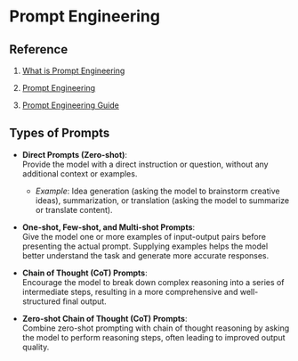 # Prompt Engineering

## Reference

1. [What is Prompt Engineering](https://cloud.google.com/discover/what-is-prompt-engineering?hl=en)

2. [Prompt Engineering](https://learn.microsoft.com/en-us/azure/ai-foundry/openai/concepts/prompt-engineering)

3. [Prompt Engineering Guide](https://www.promptingguide.ai/)

## Types of Prompts

- **Direct Prompts (Zero-shot)**:  
  Provide the model with a direct instruction or question, without any additional context or examples.  
  - *Example*: Idea generation (asking the model to brainstorm creative ideas), summarization, or translation (asking the model to summarize or translate content).

- **One-shot, Few-shot, and Multi-shot Prompts**:  
  Give the model one or more examples of input-output pairs before presenting the actual prompt. Supplying examples helps the model better understand the task and generate more accurate responses.

- **Chain of Thought (CoT) Prompts**:  
  Encourage the model to break down complex reasoning into a series of intermediate steps, resulting in a more comprehensive and well-structured final output.

- **Zero-shot Chain of Thought (CoT) Prompts**:  
  Combine zero-shot prompting with chain of thought reasoning by asking the model to perform reasoning steps, often leading to improved output quality.